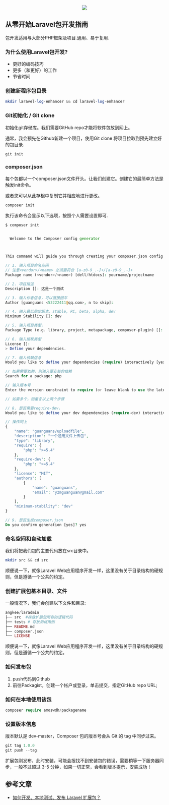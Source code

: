 <p align="center"><img src="https://laravel.com/assets/img/components/logo-laravel.svg"></p>

## 从零开始Laravel包开发指南

<p>包开发适用与大部分PHP框架及项目.通用、易于复用.</p>

### 为什么使用Laravel包开发?

- 更好的编码技巧
- 更多（和更好）的工作
- 节省时间

### 创建新程序包目录

``` php
mkdir laravel-log-enhancer && cd laravel-log-enhancer
```

### Git初始化 / Git clone

<p>初始化git存储库。我们需要GitHub repo才能将软件包放到网上。</p>

<p>通常，我会预先在Github新建一个项目，使用Git clone 将项目拉取到预先建立好的包目录.</p>

``` php
git init
```

### composer.json

<p>每个包都以一个composer.json文件开头。让我们创建它。创建它的最简单方法是触发init命令。</p>
<p>或者您可以从此存根中复制它并相应地进行更改。</p>

``` php
composer init
```

<p>执行该命令会显示以下选项，按照个人需要设置即可.</p>

``` php
$ composer init


  Welcome to the Composer config generator



This command will guide you through creating your composer.json config.

// 1. 输入项目命名空间
// 注意<vendor>/<name> 必须要符合 [a-z0-9_.-]+/[a-z0-9_.-]+
Package name (<vendor>/<name>) [dell/htdocs]: yourname/projectname

// 2. 项目描述
Description []: 这是一个测试

// 3. 输入作者信息，可以直接回车
Author [guanguans <53222411@qq.com>, n to skip]:

// 4. 输入最低稳定版本，stable, RC, beta, alpha, dev
Minimum Stability []: dev

// 5. 输入项目类型，
Package Type (e.g. library, project, metapackage, composer-plugin) []: library

// 6. 输入授权类型
License []:
> Define your dependencies.

// 7. 输入依赖信息
Would you like to define your dependencies (require) interactively [yes]?

// 如果需要依赖，则输入要安装的依赖
Search for a package: php

// 输入版本号
Enter the version constraint to require (or leave blank to use the latest version): >=5.4.0

// 如需多个，则重复以上两个步骤

// 8. 是否需要require-dev，
Would you like to define your dev dependencies (require-dev) interactively [yes]?

// 操作同上
{
    "name": "guanguans/uploadfile",
    "description": "一个通用文件上传包",
    "type": "library",
    "require": {
        "php": ">=5.4"
    },
    "require-dev": {
        "php": ">=5.4"
    },
    "license": "MIT",
    "authors": [
        {
            "name": "guanguans",
            "email": "yzmguanguan@gmail.com"
        }
    ],
    "minimum-stability": "dev"
}

// 9. 是否生成composer.json
Do you confirm generation [yes]? yes
```

### 命名空间和自动加载

<p>我们将把我们包的主要代码放在src目录中。</p>

``` php
mkdir src && cd src
```

<p>顺便说一下，就像Laravel Web应用程序开发一样，这里没有关于目录结构的硬规则，但是遵循一个公共的约定。</p>

### 创建扩展包基本目录、文件

<p>一般情况下，我们会创建以下文件和目录:</p>

``` php
angkee/laradmin
├── src  #存放扩展包所有的逻辑代码
├── tests # 存放测试用例
├── README.md
├── composer.json
└── LICENSE
```

<p>顺便说一下，就像Laravel Web应用程序开发一样，这里没有关于目录结构的硬规则，但是遵循一个公共的约定。</p>

### 如何发布包

1. push代码到Github
2. 前往Packagist，创建一个帐户或登录，单击提交，指定GitHub repo URL;

### 如何在本地使用该包

``` php
composer require amoswdh/packagename
```

### 设置版本信息

<p>版本默认是 dev-master，Composer 包的版本号会从 Git 的 tag 中同步过来。</p>

``` php
git tag 1.0.0
git push --tag
```

<p>扩展包刚发布，此时安装，可能会报找不到安装包的错误，需要稍等一下服务器同步，一般不过超过 3-5 分钟，如果一切正常，会看到版本提示，安装成功！</p>

## 参考文章

- [如何开发、本地测试、发布 Laravel 扩展包？](https://juejin.im/post/5a5571616fb9a01c975a1fcc)